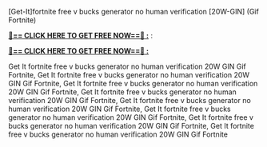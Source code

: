 [Get-It]fortnite free v bucks generator no human verification [20W-GIN] (Gif Fortnite)

**[🔴== CLICK HERE TO GET FREE NOW==🔴 :](https://oercommons.s3.amazonaws.com/media/courseware/relatedresource/file/all-zit.html)**
:

**[🔴== CLICK HERE TO GET FREE NOW==🔴 :](https://oercommons.s3.amazonaws.com/media/courseware/relatedresource/file/gift-zit.html)**

 Get It fortnite free v bucks generator no human verification 20W GIN Gif Fortnite, Get It fortnite free v bucks generator no human verification 20W GIN Gif Fortnite, Get It fortnite free v bucks generator no human verification 20W GIN Gif Fortnite, Get It fortnite free v bucks generator no human verification 20W GIN Gif Fortnite, Get It fortnite free v bucks generator no human verification 20W GIN Gif Fortnite, Get It fortnite free v bucks generator no human verification 20W GIN Gif Fortnite, Get It fortnite free v bucks generator no human verification 20W GIN Gif Fortnite, Get It fortnite free v bucks generator no human verification 20W GIN Gif Fortnite
